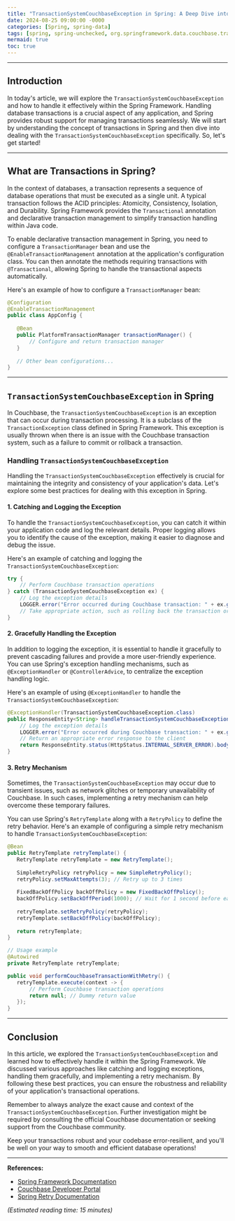 ```yaml
---
title: "TransactionSystemCouchbaseException in Spring: A Deep Dive into Handling Database Transactions"
date: 2024-08-25 09:00:00 -0000
categories: [Spring, spring-data]
tags: [spring, spring-unchecked, org.springframework.data.couchbase.transaction.error]
mermaid: true
toc: true
---
```



---

## Introduction

In today's article, we will explore the `TransactionSystemCouchbaseException` and how to handle it effectively within the Spring Framework. Handling database transactions is a crucial aspect of any application, and Spring provides robust support for managing transactions seamlessly. We will start by understanding the concept of transactions in Spring and then dive into dealing with the `TransactionSystemCouchbaseException` specifically. So, let's get started!

---

## What are Transactions in Spring?

In the context of databases, a transaction represents a sequence of database operations that must be executed as a single unit. A typical transaction follows the ACID principles: Atomicity, Consistency, Isolation, and Durability. Spring Framework provides the `Transactional` annotation and declarative transaction management to simplify transaction handling within Java code.

To enable declarative transaction management in Spring, you need to configure a `TransactionManager` bean and use the `@EnableTransactionManagement` annotation at the application's configuration class. You can then annotate the methods requiring transactions with `@Transactional`, allowing Spring to handle the transactional aspects automatically.

Here's an example of how to configure a `TransactionManager` bean:

```java
@Configuration
@EnableTransactionManagement
public class AppConfig {
   
   @Bean
   public PlatformTransactionManager transactionManager() {
       // Configure and return transaction manager
   }
   
   // Other bean configurations...
}
```

---

## `TransactionSystemCouchbaseException` in Spring

In Couchbase, the `TransactionSystemCouchbaseException` is an exception that can occur during transaction processing. It is a subclass of the `TransactionException` class defined in Spring Framework. This exception is usually thrown when there is an issue with the Couchbase transaction system, such as a failure to commit or rollback a transaction.

### Handling `TransactionSystemCouchbaseException`

Handling the `TransactionSystemCouchbaseException` effectively is crucial for maintaining the integrity and consistency of your application's data. Let's explore some best practices for dealing with this exception in Spring.

#### 1. Catching and Logging the Exception

To handle the `TransactionSystemCouchbaseException`, you can catch it within your application code and log the relevant details. Proper logging allows you to identify the cause of the exception, making it easier to diagnose and debug the issue.

Here's an example of catching and logging the `TransactionSystemCouchbaseException`:

```java
try {
    // Perform Couchbase transaction operations
} catch (TransactionSystemCouchbaseException ex) {
    // Log the exception details
    LOGGER.error("Error occurred during Couchbase transaction: " + ex.getMessage());
    // Take appropriate action, such as rolling back the transaction or retrying the operation
}
```

#### 2. Gracefully Handling the Exception

In addition to logging the exception, it is essential to handle it gracefully to prevent cascading failures and provide a more user-friendly experience. You can use Spring's exception handling mechanisms, such as `@ExceptionHandler` or `@ControllerAdvice`, to centralize the exception handling logic.

Here's an example of using `@ExceptionHandler` to handle the `TransactionSystemCouchbaseException`:

```java
@ExceptionHandler(TransactionSystemCouchbaseException.class)
public ResponseEntity<String> handleTransactionSystemCouchbaseException(TransactionSystemCouchbaseException ex) {
    // Log the exception details
    LOGGER.error("Error occurred during Couchbase transaction: " + ex.getMessage());
    // Return an appropriate error response to the client
    return ResponseEntity.status(HttpStatus.INTERNAL_SERVER_ERROR).body("An error occurred during the transaction. Please try again later.");
}
```

#### 3. Retry Mechanism

Sometimes, the `TransactionSystemCouchbaseException` may occur due to transient issues, such as network glitches or temporary unavailability of Couchbase. In such cases, implementing a retry mechanism can help overcome these temporary failures.

You can use Spring's `RetryTemplate` along with a `RetryPolicy` to define the retry behavior. Here's an example of configuring a simple retry mechanism to handle `TransactionSystemCouchbaseException`:

```java
@Bean
public RetryTemplate retryTemplate() {
   RetryTemplate retryTemplate = new RetryTemplate();
   
   SimpleRetryPolicy retryPolicy = new SimpleRetryPolicy();
   retryPolicy.setMaxAttempts(3); // Retry up to 3 times
   
   FixedBackOffPolicy backOffPolicy = new FixedBackOffPolicy();
   backOffPolicy.setBackOffPeriod(1000); // Wait for 1 second before each retry
   
   retryTemplate.setRetryPolicy(retryPolicy);
   retryTemplate.setBackOffPolicy(backOffPolicy);
   
   return retryTemplate;
}

// Usage example
@Autowired
private RetryTemplate retryTemplate;

public void performCouchbaseTransactionWithRetry() {
   retryTemplate.execute(context -> {
       // Perform Couchbase transaction operations
       return null; // Dummy return value
   });
}
```

---

## Conclusion

In this article, we explored the `TransactionSystemCouchbaseException` and learned how to effectively handle it within the Spring Framework. We discussed various approaches like catching and logging exceptions, handling them gracefully, and implementing a retry mechanism. By following these best practices, you can ensure the robustness and reliability of your application's transactional operations.

Remember to always analyze the exact cause and context of the `TransactionSystemCouchbaseException`. Further investigation might be required by consulting the official Couchbase documentation or seeking support from the Couchbase community.

Keep your transactions robust and your codebase error-resilient, and you'll be well on your way to smooth and efficient database operations!

---

**References:**

- [Spring Framework Documentation](https://docs.spring.io/spring-framework/docs/current/spring-framework-reference/)
- [Couchbase Developer Portal](https://developer.couchbase.com/)
- [Spring Retry Documentation](https://docs.spring.io/spring-batch/docs/current/reference/html/retry.html)

*(Estimated reading time: 15 minutes)*